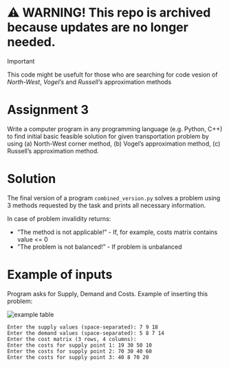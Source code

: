 # ⚠️ WARNING! This repo is archived because updates are no longer needed. 
> [!IMPORTANT]
> This code might be usefult for those who are searching for code vesion of *North-West*, *Vogel’s* and *Russell’s* approximation methods

# Assignment 3
Write a computer program in any programming language (e.g. Python, C++) to find initial
basic feasible solution for given transportation problem by using
(a) North-West corner method,
(b) Vogel’s approximation method,
(c) Russell’s approximation method.

# Solution
The final version of a program `combined_version.py` solves a problem using 3 methods requested by the task and prints all necessary information.

In case of problem invalidity returns:
- ”The method is not applicable!” - If, for example, costs matrix contains value <= 0
- ”The problem is not balanced!” - If problem is unbalanced

# Example of inputs
Program asks for Supply, Demand and Costs.
Example of inserting this problem:

![example table](https://i.imgur.com/e8LnLRo.png)
```inputs
Enter the supply values (space-separated): 7 9 18
Enter the demand values (space-separated): 5 8 7 14
Enter the cost matrix (3 rows, 4 columns):
Enter the costs for supply point 1: 19 30 50 10
Enter the costs for supply point 2: 70 30 40 60
Enter the costs for supply point 3: 40 8 70 20
```
